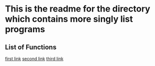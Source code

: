 <h1>This is the readme for the directory which contains more singly list
programs</h1>

<h2>List of Functions</h2>
<a href="#" target="blank">first link</a>
<a href="#" target="blank">second link</a>
<a href="#" target="blank">third link</a>

